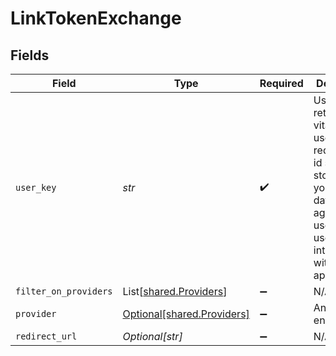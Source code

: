 # LinkTokenExchange


## Fields

| Field                                                                                                                                                       | Type                                                                                                                                                        | Required                                                                                                                                                    | Description                                                                                                                                                 |
| ----------------------------------------------------------------------------------------------------------------------------------------------------------- | ----------------------------------------------------------------------------------------------------------------------------------------------------------- | ----------------------------------------------------------------------------------------------------------------------------------------------------------- | ----------------------------------------------------------------------------------------------------------------------------------------------------------- |
| `user_key`                                                                                                                                                  | *str*                                                                                                                                                       | :heavy_check_mark:                                                                                                                                          | User id returned by vital create user request. This id should be stored in your database against the user and used for all interactions with the vital api. |
| `filter_on_providers`                                                                                                                                       | List[[shared.Providers](../../models/shared/providers.md)]                                                                                                  | :heavy_minus_sign:                                                                                                                                          | N/A                                                                                                                                                         |
| `provider`                                                                                                                                                  | [Optional[shared.Providers]](../../models/shared/providers.md)                                                                                              | :heavy_minus_sign:                                                                                                                                          | An enumeration.                                                                                                                                             |
| `redirect_url`                                                                                                                                              | *Optional[str]*                                                                                                                                             | :heavy_minus_sign:                                                                                                                                          | N/A                                                                                                                                                         |